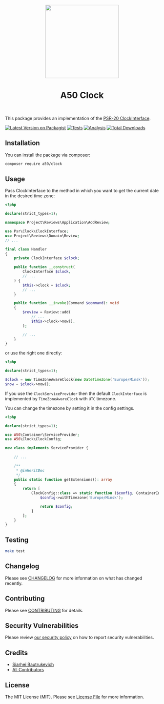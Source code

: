 <p align="center">
    <a href="https://github.com/A50dev" target="_blank">
        <img src="https://avatars0.githubusercontent.com/u/86768962" height="240px">
    </a>
    <h1 align="center">A50 Clock</h1>
    <br>
</p>

This package provides an implementation of the [PSR-20 ClockInterface](https://www.php-fig.org/psr/psr-20/).

[![Latest Version on Packagist](https://img.shields.io/packagist/v/a50/clock.svg?style=flat-square)](https://packagist.org/packages/a50/clock)
[![Tests](https://github.com/a50/clock/actions/workflows/test.yml/badge.svg?branch=main)](https://github.com/a50/clock/actions/workflows/test.yml)
[![Analysis](https://github.com/a50/clock/actions/workflows/analyse.yml/badge.svg?branch=main)](https://github.com/a50/clock/actions/workflows/analyse.yml)
[![Total Downloads](https://img.shields.io/packagist/dt/a50/clock.svg?style=flat-square)](https://packagist.org/packages/a50/clock)

## Installation

You can install the package via composer:

```bash
composer require a50/clock
```

## Usage

Pass ClockInterface to the method in which you want to get the current date in the desired time zone:

```php
<?php

declare(strict_types=1);

namespace Project\Reviews\Application\AddReview;

use Psr\Clock\ClockInterface;
use Project\Reviews\Domain\Review;
// ...

final class Handler
{
    private ClockInterface $clock;

    public function __construct(
        ClockInterface $clock,
        // ...
    ) {
        $this->clock = $clock;
        // ...
    }

    public function __invoke(Command $command): void
    {
        $review = Review::add(
            // ...
            $this->clock->now(),
        );

        // ...
    }
}

```

or use the right one directly:

```php
<?php

declare(strict_types=1);

$clock = new TimeZoneAwareClock(new DateTimeZone('Europe/Minsk'));
$now = $clock->now();

```

If you use the `ClockServiceProvider` then the default `ClockInterface` is implemented by `TimeZoneAwareClock` with `UTC` timezone.

You can change the timezone by setting it in the config settings.

```php
<?php

declare(strict_types=1);

use A50\Container\ServiceProvider;
use A50\Clock\ClockConfig;

new class implements ServiceProvider {
    
    // ...

    /**
     * @inheritDoc
     */
    public static function getExtensions(): array
    {
        return [
            ClockConfig::class => static function ($config, ContainerInterface $container): stdClass {
                $config->withTimezone('Europe/Minsk');

                return $config;
            }
        ];
    }
}
```

## Testing

```bash
make test
```

## Changelog

Please see [CHANGELOG](CHANGELOG.md) for more information on what has changed recently.

## Contributing

Please see [CONTRIBUTING](.github/CONTRIBUTING.md) for details.

## Security Vulnerabilities

Please review [our security policy](../../security/policy) on how to report security vulnerabilities.

## Credits

- [Siarhei Bautrukevich](https://github.com/bautrukevich)
- [All Contributors](../../contributors)

## License

The MIT License (MIT). Please see [License File](LICENSE.md) for more information.
